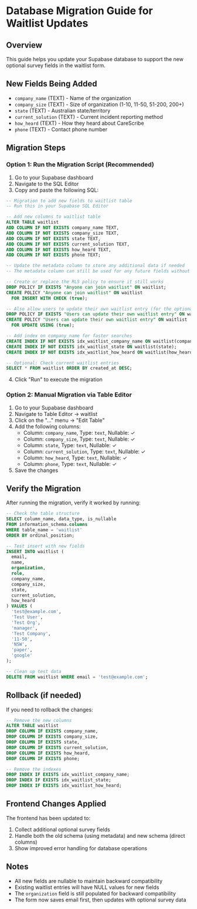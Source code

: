 # Database Migration Guide for Waitlist Updates

## Overview
This guide helps you update your Supabase database to support the new optional survey fields in the waitlist form.

## New Fields Being Added
- `company_name` (TEXT) - Name of the organization
- `company_size` (TEXT) - Size of organization (1-10, 11-50, 51-200, 200+)
- `state` (TEXT) - Australian state/territory
- `current_solution` (TEXT) - Current incident reporting method
- `how_heard` (TEXT) - How they heard about CareScribe
- `phone` (TEXT) - Contact phone number

## Migration Steps

### Option 1: Run the Migration Script (Recommended)

1. Go to your Supabase dashboard
2. Navigate to the SQL Editor
3. Copy and paste the following SQL:

```sql
-- Migration to add new fields to waitlist table
-- Run this in your Supabase SQL Editor

-- Add new columns to waitlist table
ALTER TABLE waitlist 
ADD COLUMN IF NOT EXISTS company_name TEXT,
ADD COLUMN IF NOT EXISTS company_size TEXT,
ADD COLUMN IF NOT EXISTS state TEXT,
ADD COLUMN IF NOT EXISTS current_solution TEXT,
ADD COLUMN IF NOT EXISTS how_heard TEXT,
ADD COLUMN IF NOT EXISTS phone TEXT;

-- Update the metadata column to store any additional data if needed
-- The metadata column can still be used for any future fields without schema changes

-- Create or replace the RLS policy to ensure it still works
DROP POLICY IF EXISTS "Anyone can join waitlist" ON waitlist;
CREATE POLICY "Anyone can join waitlist" ON waitlist
  FOR INSERT WITH CHECK (true);

-- Also allow users to update their own waitlist entry (for the optional survey)
DROP POLICY IF EXISTS "Users can update their own waitlist entry" ON waitlist;
CREATE POLICY "Users can update their own waitlist entry" ON waitlist
  FOR UPDATE USING (true);

-- Add index on company_name for faster searches
CREATE INDEX IF NOT EXISTS idx_waitlist_company_name ON waitlist(company_name);
CREATE INDEX IF NOT EXISTS idx_waitlist_state ON waitlist(state);
CREATE INDEX IF NOT EXISTS idx_waitlist_how_heard ON waitlist(how_heard);

-- Optional: Check current waitlist entries
SELECT * FROM waitlist ORDER BY created_at DESC;
```

4. Click "Run" to execute the migration

### Option 2: Manual Migration via Table Editor

1. Go to your Supabase dashboard
2. Navigate to Table Editor → waitlist
3. Click on the "..." menu → "Edit Table"
4. Add the following columns:
   - Column: `company_name`, Type: `text`, Nullable: ✓
   - Column: `company_size`, Type: `text`, Nullable: ✓
   - Column: `state`, Type: `text`, Nullable: ✓
   - Column: `current_solution`, Type: `text`, Nullable: ✓
   - Column: `how_heard`, Type: `text`, Nullable: ✓
   - Column: `phone`, Type: `text`, Nullable: ✓
5. Save the changes

## Verify the Migration

After running the migration, verify it worked by running:

```sql
-- Check the table structure
SELECT column_name, data_type, is_nullable 
FROM information_schema.columns 
WHERE table_name = 'waitlist' 
ORDER BY ordinal_position;

-- Test insert with new fields
INSERT INTO waitlist (
  email, 
  name, 
  organization,
  role,
  company_name,
  company_size,
  state,
  current_solution,
  how_heard
) VALUES (
  'test@example.com',
  'Test User',
  'Test Org',
  'manager',
  'Test Company',
  '11-50',
  'NSW',
  'paper',
  'google'
);

-- Clean up test data
DELETE FROM waitlist WHERE email = 'test@example.com';
```

## Rollback (if needed)

If you need to rollback the changes:

```sql
-- Remove the new columns
ALTER TABLE waitlist 
DROP COLUMN IF EXISTS company_name,
DROP COLUMN IF EXISTS company_size,
DROP COLUMN IF EXISTS state,
DROP COLUMN IF EXISTS current_solution,
DROP COLUMN IF EXISTS how_heard,
DROP COLUMN IF EXISTS phone;

-- Remove the indexes
DROP INDEX IF EXISTS idx_waitlist_company_name;
DROP INDEX IF EXISTS idx_waitlist_state;
DROP INDEX IF EXISTS idx_waitlist_how_heard;
```

## Frontend Changes Applied

The frontend has been updated to:
1. Collect additional optional survey fields
2. Handle both the old schema (using metadata) and new schema (direct columns)
3. Show improved error handling for database operations

## Notes

- All new fields are nullable to maintain backward compatibility
- Existing waitlist entries will have NULL values for new fields
- The `organization` field is still populated for backward compatibility
- The form now saves email first, then updates with optional survey data